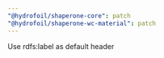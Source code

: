 ```yaml
---
"@hydrofoil/shaperone-core": patch
"@hydrofoil/shaperone-wc-material": patch
---
```


Use rdfs:label as default header
